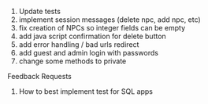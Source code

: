 1. Update tests
2. implement session messages (delete npc, add npc, etc)
3. fix creation of NPCs so integer fields can be empty
4. add java script confirmation for delete button
6. add error handling / bad urls redirect
7. add guest and admin login with passwords 
8. change some methods to private

Feedback Requests
1. How to best implement test for SQL apps